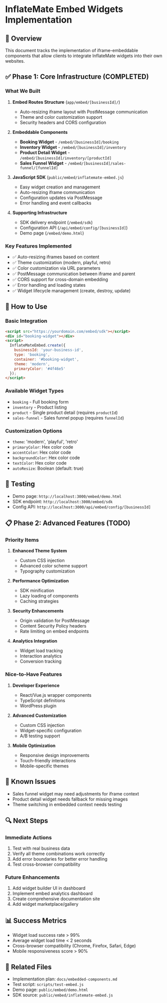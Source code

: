 # InflateMate Embed Widgets Implementation

## 🎯 Overview
This document tracks the implementation of iframe-embeddable components that allow clients to integrate InflateMate widgets into their own websites.

## ✅ Phase 1: Core Infrastructure (COMPLETED)

### What We Built
1. **Embed Routes Structure** (`app/embed/[businessId]/`)
   - Auto-resizing iframe layout with PostMessage communication
   - Theme and color customization support
   - Security headers and CORS configuration

2. **Embeddable Components**
   - **Booking Widget** - `/embed/[businessId]/booking`
   - **Inventory Widget** - `/embed/[businessId]/inventory`
   - **Product Detail Widget** - `/embed/[businessId]/inventory/[productId]`
   - **Sales Funnel Widget** - `/embed/[businessId]/sales-funnel/[funnelId]`

3. **JavaScript SDK** (`public/embed/inflatemate-embed.js`)
   - Easy widget creation and management
   - Auto-resizing iframe communication
   - Configuration updates via PostMessage
   - Error handling and event callbacks

4. **Supporting Infrastructure**
   - SDK delivery endpoint (`/embed/sdk`)
   - Configuration API (`/api/embed/config/[businessId]`)
   - Demo page (`/embed/demo.html`)

### Key Features Implemented
- ✅ Auto-resizing iframes based on content
- ✅ Theme customization (modern, playful, retro)
- ✅ Color customization via URL parameters
- ✅ PostMessage communication between iframe and parent
- ✅ CORS support for cross-domain embedding
- ✅ Error handling and loading states
- ✅ Widget lifecycle management (create, destroy, update)

## 🚀 How to Use

### Basic Integration
```html
<script src="https://yourdomain.com/embed/sdk"></script>
<div id="booking-widget"></div>
<script>
  InflateMateEmbed.create({
    businessId: 'your-business-id',
    type: 'booking',
    container: '#booking-widget',
    theme: 'modern',
    primaryColor: '#4f46e5'
  });
</script>
```

### Available Widget Types
- `booking` - Full booking form
- `inventory` - Product listing
- `product` - Single product detail (requires `productId`)
- `sales-funnel` - Sales funnel popup (requires `funnelId`)

### Customization Options
- `theme`: 'modern', 'playful', 'retro'
- `primaryColor`: Hex color code
- `accentColor`: Hex color code  
- `backgroundColor`: Hex color code
- `textColor`: Hex color code
- `autoResize`: Boolean (default: true)

## 🔧 Testing
- Demo page: `http://localhost:3000/embed/demo.html`
- SDK endpoint: `http://localhost:3000/embed/sdk`
- Config API: `http://localhost:3000/api/embed/config/[businessId]`

## 📋 Phase 2: Advanced Features (TODO)

### Priority Items
1. **Enhanced Theme System**
   - Custom CSS injection
   - Advanced color scheme support
   - Typography customization

2. **Performance Optimization**
   - SDK minification
   - Lazy loading of components
   - Caching strategies

3. **Security Enhancements**
   - Origin validation for PostMessage
   - Content Security Policy headers
   - Rate limiting on embed endpoints

4. **Analytics Integration**
   - Widget load tracking
   - Interaction analytics
   - Conversion tracking

### Nice-to-Have Features
1. **Developer Experience**
   - React/Vue.js wrapper components
   - TypeScript definitions
   - WordPress plugin

2. **Advanced Customization**
   - Custom CSS injection
   - Widget-specific configuration
   - A/B testing support

3. **Mobile Optimization**
   - Responsive design improvements
   - Touch-friendly interactions
   - Mobile-specific themes

## 🐛 Known Issues
- Sales funnel widget may need adjustments for iframe context
- Product detail widget needs fallback for missing images
- Theme switching in embedded context needs testing

## 🔍 Next Steps

### Immediate Actions
1. Test with real business data
2. Verify all theme combinations work correctly
3. Add error boundaries for better error handling
4. Test cross-browser compatibility

### Future Enhancements
1. Add widget builder UI in dashboard
2. Implement embed analytics dashboard
3. Create comprehensive documentation site
4. Add widget marketplace/gallery

## 📊 Success Metrics
- Widget load success rate > 99%
- Average widget load time < 2 seconds
- Cross-browser compatibility (Chrome, Firefox, Safari, Edge)
- Mobile responsiveness score > 90%

## 🔗 Related Files
- Implementation plan: `docs/embedded-components.md`
- Test script: `scripts/test-embed.js`
- Demo page: `public/embed/demo.html`
- SDK source: `public/embed/inflatemate-embed.js` 
